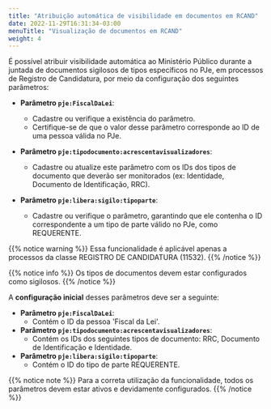 ```yaml
---
title: "Atribuição automática de visibilidade em documentos em RCAND"
date: 2022-11-29T16:31:34-03:00
menuTitle: "Visualização de documentos em RCAND"
weight: 4
---
```


É possível atribuir visibilidade automática ao Ministério Público durante a juntada de documentos sigilosos de tipos específicos no PJe, em processos de Registro de Candidatura, por meio da configuração dos seguintes parâmetros:

- **Parâmetro `pje:FiscalDaLei`**:
  - Cadastre ou verifique a existência do parâmetro.
  - Certifique-se de que o valor desse parâmetro corresponde ao ID de uma pessoa válida no PJe.

- **Parâmetro `pje:tipodocumento:acrescentavisualizadores`**:
  - Cadastre ou atualize este parâmetro com os IDs dos tipos de documento que deverão ser monitorados (ex: Identidade, Documento de Identificação, RRC).

- **Parâmetro `pje:libera:sigilo:tipoparte`**:
  - Cadastre ou verifique o parâmetro, garantindo que ele contenha o ID correspondente a um tipo de parte válido no PJe, como REQUERENTE.

{{% notice warning %}}
Essa funcionalidade é aplicável apenas a processos da classe REGISTRO DE CANDIDATURA (11532).
{{% /notice %}}

{{% notice info %}}
Os tipos de documentos devem estar configurados como sigilosos.
{{% /notice %}}

A __configuração inicial__ desses parâmetros deve ser a seguinte:

- **Parâmetro `pje:FiscalDaLei`**:
  - Contém o ID da pessoa 'Fiscal da Lei'.
- **Parâmetro `pje:tipodocumento:acrescentavisualizadores`**:
  - Contém os IDs dos seguintes tipos de documento: RRC, Documento de Identificação e Identidade.
- **Parâmetro `pje:libera:sigilo:tipoparte`**:
  - Contém o ID do tipo de parte REQUERENTE.

{{% notice note %}}
Para a correta utilização da funcionalidade, todos os parâmetros devem estar ativos e devidamente configurados.
{{% /notice %}}
